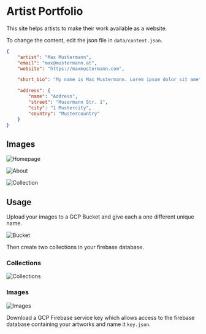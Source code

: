 # Artist Portfolio

This site helps artists to make their work available as a website.

To change the content, edit the json file in `data/content.json`.

```json
{
	"artist": "Max Mustermann",
	"email": "max@mustermann.at",
	"website": "https://maxmustermann.com",

	"short_bio": "My name is Max Mustermann. Lorem ipsum dolor sit amet, consectetur adipiscing elit. Nullam ac neque in lorem rhoncus cursus id nec leo. Duis et hendrerit orci, eget semper est.",

	"address": {
		"name": "Address",
		"street": "Musermann Str. 1",
		"city": "1 Mustercity",
		"country": "Mustercountry"
	}
}
```

## Images

![Homepage](.github/page.png)

![About](.github/about.png)

![Collection](.github/collection.png)

## Usage

Upload your images to a GCP Bucket and give each a one different unique name.

![Bucket](.github/bucket.png)

Then create two collections in your firebase database.

### Collections

![Collections](.github/collections.png)

### Images
![Images](.github/images.png)

Download a GCP Firebase service key which allows access to the firebase database containing your artworks and name it `key.json`.

